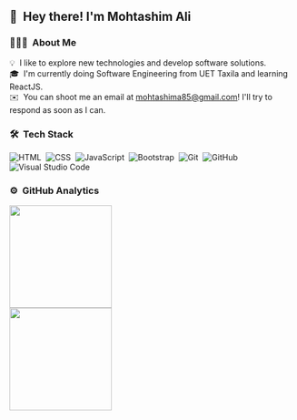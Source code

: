 <!-- <img alt="Night Coding" src="./assets/Hand%20Wave.gif" width='40' align="left"/><h2>Hey there! I'm Aditya</h2> -->

## 👋 &nbsp;Hey there! I'm Mohtashim Ali

### 👨🏻‍💻 &nbsp;About Me

💡 &nbsp;I like to explore new technologies and develop software solutions.\
🎓 &nbsp;I'm currently doing Software Engineering from UET Taxila and learning ReactJS.\
✉️ &nbsp;You can shoot me an email at mohtashima85@gmail.com! I'll try to respond as soon as I can.

<!-- <img alt="Night Coding" src="https://raw.githubusercontent.com/AVS1508/AVS1508/master/assets/Night-Coding.gif" align="right"/> -->

### 🛠 &nbsp;Tech Stack

![HTML](https://img.shields.io/badge/-HTML-05122A?style=flat&logo=HTML5)&nbsp;
![CSS](https://img.shields.io/badge/-CSS-05122A?style=flat&logo=CSS3&logoColor=1572B6)&nbsp;
![JavaScript](https://img.shields.io/badge/-JavaScript-05122A?style=flat&logo=javascript)&nbsp;
![Bootstrap](https://img.shields.io/badge/-Bootstrap-05122A?style=flat&logo=bootstrap&logoColor=563D7C)&nbsp;
![Git](https://img.shields.io/badge/-Git-05122A?style=flat&logo=git)&nbsp;
![GitHub](https://img.shields.io/badge/-GitHub-05122A?style=flat&logo=github)&nbsp;
![Visual Studio Code](https://img.shields.io/badge/-Visual%20Studio%20Code-05122A?style=flat&logo=visual-studio-code&logoColor=007ACC)&nbsp;

### ⚙️ &nbsp;GitHub Analytics

<p align="center">
<a href="https://github.com/MohtashimAli85">
  <div>
  <img height="180em" src="https://github-readme-stats-eight-theta.vercel.app/api?username=mohtashimali85&show_icons=true&theme=algolia&include_all_commits=true&count_private=true"/>
  </div>
  <div>
  <img height="180em" src="https://github-readme-stats-eight-theta.vercel.app/api/top-langs/?username=mohtashimali85&layout=compact&langs_count=8&theme=algolia"/>
  </div>
</a>
</p>



<!---
MohtashimAli85/MohtashimAli85 is a ✨ special ✨ repository because its `README.md` (this file) appears on your GitHub profile.
You can click the Preview link to take a look at your changes.
--->
